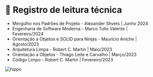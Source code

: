 # 📖 Registro de leitura técnica

- Mergulho nos Padrões de Projeto - Alexander Shvets | Junho 2024
- Engenharia de Software Moderna - Marco Tulio Valente | Fevereiro/2024
- Orientação a Objetos e SOLID para Ninjas - Mauricio Aniche | Agosto/2023
- Arquitetura Limpa - Robert C. Martin | Maio/2023
- Orientação a Objetos - Thiago Leite e Carvalho | Março/2023
- Código Limpo - Robert C. Martin | Fevereiro/2023

![hippo](https://i.giphy.com/media/v1.Y2lkPTc5MGI3NjExMWdpM2JobmZwYzE4N3RqZDdzNWlrejB3MnY1ODQ4dTk1cXZuMnEzNCZlcD12MV9pbnRlcm5hbF9naWZfYnlfaWQmY3Q9Zw/l0DEJvXHmIoM8702Y/giphy.gif)

